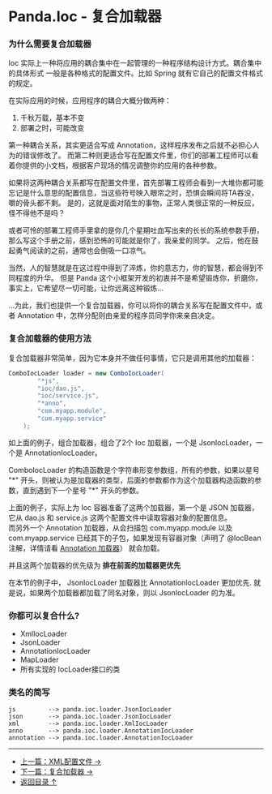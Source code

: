 Panda.Ioc - 复合加载器
============================

### 为什么需要复合加载器
Ioc 实际上一种将应用的耦合集中在一起管理的一种程序结构设计方式。耦合集中的具体形式 一般是各种格式的配置文件。比如 Spring 就有它自己的配置文件格式的规定。

在实际应用的时候，应用程序的耦合大概分做两种：

 1. 千秋万载，基本不变
 2. 部署之时，可能改变

第一种耦合关系，其实更适合写成 Annotation，这样程序发布之后就不必担心人为的错误修改了。 而第二种则更适合写在配置文件里，你们的部署工程师可以看着你提供的小文档，根据客户现场的情况调整你的应用的各种参数。

如果将这两种耦合关系都写在配置文件里，首先部署工程师会看到一大堆你都可能忘记是什么意思的配置信息，当这些符号映入眼帘之时，恐惧会瞬间将TA吞没，嚼的骨头都不剩。 是的，这就是面对陌生的事物，正常人类很正常的一种反应，怪不得他不是吗？

或者可怜的部署工程师手里拿的是你几个星期吐血写出来的长长的系统参数手册， 那么写这个手册之前，感到恐怖的可能就是你了，我亲爱的同学。 之后，他在鼓起勇气阅读的之前，通常也会倒吸一口凉气。

当然，人的智慧就是在这过程中得到了淬炼，你的意志力，你的智慧，都会得到不同程度的升华。 但是 Panda 这个小框架开发的初衷并不是希望锻炼你，折磨你，事实上，它希望尽一切可能，让你远离这种锻炼...

...为此，我们也提供一个复合加载器，你可以将你的耦合关系写在配置文件中，或者 Annotation 中，怎样分配则由亲爱的程序员同学你来亲自决定。


### 复合加载器的使用方法
复合加载器非常简单，因为它本身并不做任何事情，它只是调用其他的加载器：

```Java
ComboIocLoader loader = new ComboIocLoader(
		"*js",
		"ioc/dao.js",
		"ioc/service.js",
		"*anno",
		"com.myapp.module",
		"com.myapp.service"
	);
```

如上面的例子，组合加载器，组合了2个 Ioc 加载器，一个是 JsonIocLoader，一个是 AnnotationIocLoader。

ComboIocLoader 的构造函数是个字符串形变参数组，所有的参数，如果以星号 "\*" 开头，则被认为是加载器的类型，后面的参数都作为这个加载器构造函数的参数，直到遇到下一个星号 "\*" 开头的参数。

上面的例子，实际上为 Ioc 容器准备了这两个加载器，第一个是 JSON 加载器，它从 dao.js 和 service.js 这两个配置文件中读取容器对象的配置信息。  
而另外一个 Annotation 加载器，从会扫描包 com.myapp.module 以及 com.myapp.service 已经其下的子包，如果发现有容器对象（声明了 @IocBean 注解，详情请看 [Annotation 加载器](annotation_zh.md)） 就会加载。


并且这两个加载器的优先级为 **排在前面的加载器更优先**

在本节的例子中， JsonIocLoader 加载器比 AnnotationIocLoader 更加优先. 就是说，如果两个加载器都加载了同名对象，则以 JsonIocLoader 的为准。

### 你都可以复合什么?
 * XmlIocLoader
 * JsonLoader
 * AnnotationIocLoader
 * MapLoader
 * 所有实现的 IocLoader接口的类

### 类名的简写
	js         --> panda.ioc.loader.JsonIocLoader
	json       --> panda.ioc.loader.JsonIocLoader
	xml        --> panda.ioc.loader.XmlIocLoader
	anno       --> panda.ioc.loader.AnnotationIocLoader
	annotation --> panda.ioc.loader.AnnotationIocLoader


---

 * [上一篇：XML配置文件 →](xml_zh.md)
 * [下一篇：复合加载器 →](combo_zh.md)
 * [返回目录 ↑](ioc_zh.md#文档目录)
